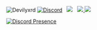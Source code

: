 <img src="https://komarev.com/ghpvc/?username=Devilyxrd&label=Profile%20Viewers&color=37fa3f" alt="Devilyxrd" />
<a href="https://discord.com/users/791719890553274389"><img alt="Discord" src="https://img.shields.io/badge/@devilyxrd2f3236?style=flat&logo=discord&logoColor=blue" /></a> &nbsp;
<a href="https://instagram.com/devilyxrdddddd"><img src="https://img.shields.io/badge/@devilyxrdddddd-E4405F?style=flat&logo=Instagram&logoColor=white"/></a> &nbsp;

<a href="https://github.com/Devilyxrd">
  <img src="https://github-readme-stats.vercel.app/api?username=Devilyxrd&count_private=true&hide_border=true&show_icons=true&include_all_commits=true&bg_color=0d1117&title_color=df761c&text_color=FFFFFF&icon_color=df761c">
<img src="https://github-readme-stats.vercel.app/api/top-langs/?username=Devilyxrd&layout=compact&theme=nord&hide_border=true&bg_color=0d1117&border_radius=6&title_color=df761c">
</a>

[![Discord Presence](https://lanyard.cnrad.dev/api/791719890553274389)](https://discord.com/users/791719890553274389)
